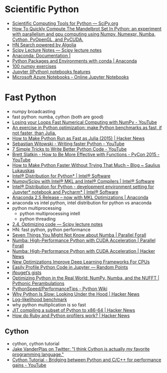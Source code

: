 # Scientific Python
- [Scientific Computing Tools for Python — SciPy.org](https://www.scipy.org/about.html)
- [How To Quickly Compute The Mandelbrot Set In Python: an experiment with parallelism and gpu computing using Numpy, Numexpr, Numba, Cython, PyOpenGL, and PyCUDA.](https://gist.github.com/jfpuget/60e07a82dece69b011bb)
- [HN Search powered by Algolia](https://hn.algolia.com/?query=numpy&sort=byPopularity&prefix&page=0&dateRange=all&type=story)
- [Scipy Lecture Notes — Scipy lecture notes](http://www.scipy-lectures.org/)
- [Anaconda: Documentation |](https://docs.anaconda.com/)
- [Python Packages and Environments with conda | Anaconda](https://www.anaconda.com/blog/developer-blog/python-packages-and-environments-conda/)
- [100 numpy exercises](http://www.labri.fr/perso/nrougier/teaching/numpy.100/index.html)
- [Jupyter (IPython) notebooks features](https://arogozhnikov.github.io/2016/09/10/jupyter-features.html)
- [Microsoft Azure Notebooks - Online Jupyter Notebooks](https://notebooks.azure.com/rheartpython/libraries/PythonDS101)

# Fast Python
- numpy broadcasting
- fast python: numba, cython (both are good)
- [Losing your Loops Fast Numerical Computing with NumPy - YouTube](https://www.youtube.com/watch?v=EEUXKG97YRw)
- [An exercise in Python optimization: make Python benchmarks as fast, if not faster, than Julia.](https://gist.github.com/jfpuget/b53f1e15a37aba5944ad)
- [How to Make Python Run as Fast as Julia (2015) | Hacker News](https://news.ycombinator.com/item?id=15121520)
- [Sebastian Witowski - Writing faster Python - YouTube](https://www.youtube.com/watch?v=YjHsOrOOSuI)
- [7 Simple Tricks to Write Better Python Code - YouTube](https://www.youtube.com/watch?v=VBokjWj_cEA)
- [Brett Slatkin - How to Be More Effective with Functions - PyCon 2015 - YouTube](https://www.youtube.com/watch?v=WjJUPxKB164)
- [How to Make Python Faster Without Trying That Much – Blog ~ Saulius Lukauskas](http://lukauskas.co.uk/articles/2014/02/12/how-to-make-python-faster-without-trying-that-much/)
- [Intel® Distribution for Python* | Intel® Software](https://software.intel.com/en-us/distribution-for-python)
- [Numpy/Scipy with Intel® MKL and Intel® Compilers | Intel® Software](https://software.intel.com/en-us/articles/numpyscipy-with-intel-mkl)
- [Intel® Distribution for Python - development environment setting for Jupyter* notebook and Pycharm* | Intel® Software](https://software.intel.com/en-us/articles/intel-distribution-for-python-development-environment-setting-for-jupyter-notebook-and)
- [Anaconda 2.5 Release – now with MKL Optimizations | Anaconda](https://www.anaconda.com/blog/developer-blog/anaconda-25-release-now-mkl-optimizations/)
- anaconda vs intel python, intel distribution for python vs anaconda
- python multiprocessing
    - python multiprocessing intell
    - python threading
- [2.4. Optimizing code — Scipy lecture notes](http://www.scipy-lectures.org/advanced/optimizing/index.html)
- HN: fast python, python performance
- [Seven Things You Might Not Know about Numba | Parallel Forall](https://devblogs.nvidia.com/parallelforall/seven-things-numba/)
- [Numba: High-Performance Python with CUDA Acceleration | Parallel Forall](https://devblogs.nvidia.com/parallelforall/numba-python-cuda-acceleration/)
- [Numba: High-Performance Python with CUDA Acceleration | Hacker News](https://news.ycombinator.com/item?id=15301766)
- [New Optimizations Improve Deep Learning Frameworks For CPUs](https://www.nextplatform.com/2017/10/13/new-optimizations-improve-deep-learning-frameworks-cpus/)
- [Easily Profile Python Code in Jupyter — Random Points](http://mortada.net/easily-profile-python-code-in-jupyter.html)
- [jfpuget’s gists](https://gist.github.com/jfpuget)
- [Optimizing Python in the Real World: NumPy, Numba, and the NUFFT | Pythonic Perambulations](http://jakevdp.github.io/blog/2015/02/24/optimizing-python-with-numpy-and-numba/#Making-Code-Faster:-Line-Profiling)
- [PythonSpeed/PerformanceTips - Python Wiki](https://wiki.python.org/moin/PythonSpeed/PerformanceTips)
- [Why Python Is Slow: Looking Under the Hood | Hacker News](https://news.ycombinator.com/item?id=15548904)
- [Log-likelihood benchmark](https://arogozhnikov.github.io/2015/09/08/SpeedBenchmarks.html)
- why python multiplication is so fast
- [JIT compiling a subset of Python to x86-64 | Hacker News](https://news.ycombinator.com/item?id=15750700)
- [How do Ruby and Python profilers work? | Hacker News](https://news.ycombinator.com/item?id=15954042)

## Cython
- cython, cython tutorial
- [Jake VanderPlas on Twitter: "I think Cython is actually my favorite programming language."](https://twitter.com/jakevdp/status/940602097648656390)
- [Cython Tutorial - Bridging between Python and C/C++ for performance gains - YouTube](https://www.youtube.com/watch?v=mXuEoqK4bEc)
